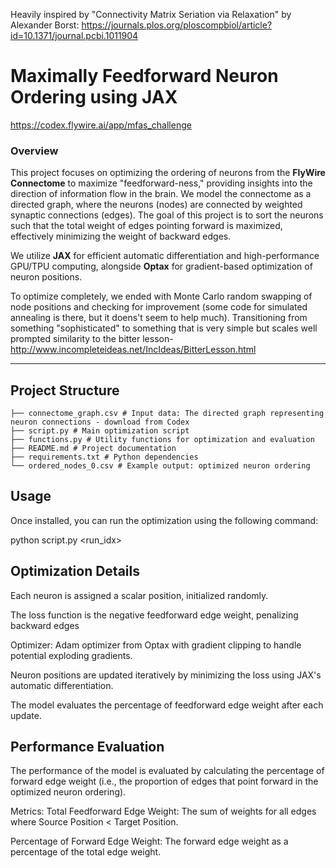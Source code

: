Heavily inspired by "Connectivity Matrix Seriation via Relaxation" by Alexander Borst: https://journals.plos.org/ploscompbiol/article?id=10.1371/journal.pcbi.1011904

# **Maximally Feedforward Neuron Ordering using JAX**
https://codex.flywire.ai/app/mfas_challenge

### **Overview**
This project focuses on optimizing the ordering of neurons from the **FlyWire Connectome** to maximize "feedforward-ness," providing insights into the direction of information flow in the brain. We model the connectome as a directed graph, where the neurons (nodes) are connected by weighted synaptic connections (edges). The goal of this project is to sort the neurons such that the total weight of edges pointing forward is maximized, effectively minimizing the weight of backward edges.

We utilize **JAX** for efficient automatic differentiation and high-performance GPU/TPU computing, alongside **Optax** for gradient-based optimization of neuron positions.

To optimize completely, we ended with Monte Carlo random swapping of node positions and checking for improvement (some code for simulated annealing is there, but it doens't seem to help much). Transitioning from something "sophisticated" to something that is very simple but scales well prompted similarity to the bitter lesson- http://www.incompleteideas.net/IncIdeas/BitterLesson.html 

---

## **Project Structure**
```
├── connectome_graph.csv # Input data: The directed graph representing neuron connections - download from Codex
├── script.py # Main optimization script 
├── functions.py # Utility functions for optimization and evaluation 
├── README.md # Project documentation 
├── requirements.txt # Python dependencies 
└── ordered_nodes_0.csv # Example output: optimized neuron ordering
```

## **Usage**

Once installed, you can run the optimization using the following command:

python script.py <run_idx>

## **Optimization Details**

Each neuron is assigned a scalar position, initialized randomly.

The loss function is the negative feedforward edge weight, penalizing backward edges

Optimizer: Adam optimizer from Optax with gradient clipping to handle potential exploding gradients.

Neuron positions are updated iteratively by minimizing the loss using JAX's automatic differentiation.

The model evaluates the percentage of feedforward edge weight after each update.

## **Performance Evaluation**
The performance of the model is evaluated by calculating the percentage of forward edge weight (i.e., the proportion of edges that point forward in the optimized neuron ordering).

Metrics:
Total Feedforward Edge Weight: The sum of weights for all edges where Source Position < Target Position.

Percentage of Forward Edge Weight: The forward edge weight as a percentage of the total edge weight.
